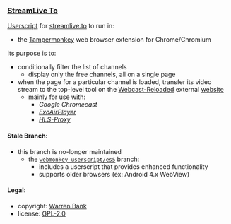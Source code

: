 ### [StreamLive To](https://github.com/warren-bank/crx-StreamLive-To/tree/greasemonkey-userscript)

[Userscript](https://github.com/warren-bank/crx-StreamLive-To/raw/greasemonkey-userscript/greasemonkey-userscript/StreamLive-To.user.js) for [streamlive.to](https://www.streamlive.to/) to run in:
* the [Tampermonkey](https://chrome.google.com/webstore/detail/tampermonkey/dhdgffkkebhmkfjojejmpbldmpobfkfo) web browser extension for Chrome/Chromium

Its purpose is to:
* conditionally filter the list of channels
  - display only the free channels, all on a single page
* when the page for a particular channel is loaded, transfer its video stream to the top-level tool on the [Webcast-Reloaded](https://github.com/warren-bank/crx-webcast-reloaded) external [website](https://warren-bank.github.io/crx-webcast-reloaded/external_website/index.html)
  - mainly for use with:
    * _Google Chromecast_
    * [_ExoAirPlayer_](https://github.com/warren-bank/Android-ExoPlayer-AirPlay-Receiver)
    * [_HLS-Proxy_](https://github.com/warren-bank/HLS-Proxy)

#### Stale Branch:

* this branch is no-longer maintained
  - the [`webmonkey-userscript/es5`](https://github.com/warren-bank/crx-StreamLive-To/tree/webmonkey-userscript/es5) branch:
    * includes a userscript that provides enhanced functionality
    * supports older browsers (ex: Android 4.x WebView)

#### Legal:

* copyright: [Warren Bank](https://github.com/warren-bank)
* license: [GPL-2.0](https://www.gnu.org/licenses/old-licenses/gpl-2.0.txt)
